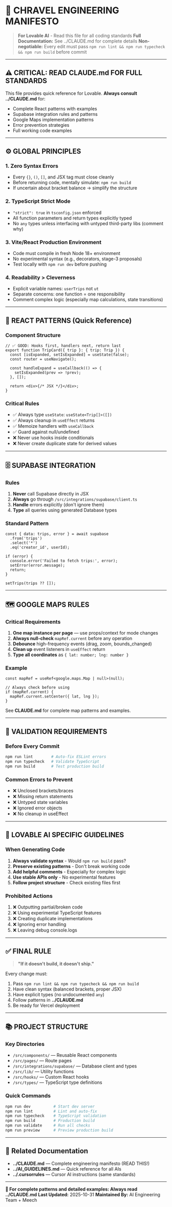 # 🧭 CHRAVEL ENGINEERING MANIFESTO
> **For Lovable AI** - Read this file for all coding standards
> **Full Documentation:** See ../CLAUDE.md for complete details
> **Non-negotiable:** Every edit must pass `npm run lint && npm run typecheck && npm run build` before commit

---

## ⚠️ CRITICAL: READ CLAUDE.md FOR FULL STANDARDS

This file provides quick reference for Lovable. **Always consult ../CLAUDE.md** for:
- Complete React patterns with examples
- Supabase integration rules and patterns
- Google Maps implementation patterns
- Error prevention strategies
- Full working code examples

---

## ⚙️ GLOBAL PRINCIPLES

### 1. Zero Syntax Errors
- Every `{}`, `()`, `[]`, and JSX tag must close cleanly
- Before returning code, mentally simulate: `npm run build`
- If uncertain about bracket balance → simplify the structure

### 2. TypeScript Strict Mode
- `"strict": true` in `tsconfig.json` enforced
- All function parameters and return types explicitly typed
- No `any` types unless interfacing with untyped third-party libs (comment why)

### 3. Vite/React Production Environment
- Code must compile in fresh Node 18+ environment
- No experimental syntax (e.g., decorators, stage-3 proposals)
- Test locally with `npm run dev` before pushing

### 4. Readability > Cleverness
- Explicit variable names: `userTrips` not `ut`
- Separate concerns: one function = one responsibility
- Comment complex logic (especially map calculations, state transitions)

---

## 🧠 REACT PATTERNS (Quick Reference)

### Component Structure
```tsx
// ✅ GOOD: Hooks first, handlers next, return last
export function TripCard({ trip }: { trip: Trip }) {
  const [isExpanded, setIsExpanded] = useState(false);
  const router = useNavigate();

  const handleExpand = useCallback(() => {
    setIsExpanded(prev => !prev);
  }, []);

  return <div>{/* JSX */}</div>;
}
```

### Critical Rules
- ✅ Always type `useState`: `useState<Trip[]>([])`
- ✅ Always cleanup in `useEffect` returns
- ✅ Memoize handlers with `useCallback`
- ✅ Guard against null/undefined
- ❌ Never use hooks inside conditionals
- ❌ Never create duplicate state for derived values

---

## 🗄️ SUPABASE INTEGRATION

### Rules
1. **Never** call Supabase directly in JSX
2. **Always** go through `/src/integrations/supabase/client.ts`
3. **Handle** errors explicitly (don't ignore them)
4. **Type** all queries using generated Database types

### Standard Pattern
```tsx
const { data: trips, error } = await supabase
  .from('trips')
  .select('*')
  .eq('creator_id', userId);

if (error) {
  console.error('Failed to fetch trips:', error);
  setError(error.message);
  return;
}

setTrips(trips ?? []);
```

---

## 🗺️ GOOGLE MAPS RULES

### Critical Requirements
1. **One map instance per page** — use props/context for mode changes
2. **Always null-check** `mapRef.current` before any operation
3. **Debounce** high-frequency events (drag, zoom, bounds_changed)
4. **Clean up** event listeners in `useEffect` return
5. **Type all coordinates** as `{ lat: number; lng: number }`

### Example
```tsx
const mapRef = useRef<google.maps.Map | null>(null);

// Always check before using
if (mapRef.current) {
  mapRef.current.setCenter({ lat, lng });
}
```

See **CLAUDE.md** for complete map patterns and examples.

---

## 🧰 VALIDATION REQUIREMENTS

### Before Every Commit
```bash
npm run lint        # Auto-fix ESLint errors
npm run typecheck   # Validate TypeScript
npm run build       # Test production build
```

### Common Errors to Prevent
- ❌ Unclosed brackets/braces
- ❌ Missing return statements
- ❌ Untyped state variables
- ❌ Ignored error objects
- ❌ No cleanup in useEffect

---

## 🤖 LOVABLE AI SPECIFIC GUIDELINES

### When Generating Code
1. **Always validate syntax** - Would `npm run build` pass?
2. **Preserve existing patterns** - Don't break working code
3. **Add helpful comments** - Especially for complex logic
4. **Use stable APIs only** - No experimental features
5. **Follow project structure** - Check existing files first

### Prohibited Actions
1. ❌ Outputting partial/broken code
2. ❌ Using experimental TypeScript features
3. ❌ Creating duplicate implementations
4. ❌ Ignoring error handling
5. ❌ Leaving debug console.logs

---

## ✅ FINAL RULE

> **"If it doesn't build, it doesn't ship."**

Every change must:
1. Pass `npm run lint && npm run typecheck && npm run build`
2. Have clean syntax (balanced brackets, proper JSX)
3. Have explicit types (no undocumented `any`)
4. Follow patterns in **../CLAUDE.md**
5. Be ready for Vercel deployment

---

## 📚 PROJECT STRUCTURE

### Key Directories
- `/src/components/` — Reusable React components
- `/src/pages/` — Route pages
- `/src/integrations/supabase/` — Database client and types
- `/src/lib/` — Utility functions
- `/src/hooks/` — Custom React hooks
- `/src/types/` — TypeScript type definitions

### Quick Commands
```bash
npm run dev          # Start dev server
npm run lint         # Lint and auto-fix
npm run typecheck    # TypeScript validation
npm run build        # Production build
npm run validate     # Run all checks
npm run preview      # Preview production build
```

---

## 🔗 Related Documentation

- **../CLAUDE.md** — Complete engineering manifesto (READ THIS!)
- **../AI_GUIDELINES.md** — Quick reference for all AIs
- **../.cursorrules** — Cursor AI instructions (same standards)

---

**📖 For complete patterns and detailed examples: Always read ../CLAUDE.md**
**Last Updated:** 2025-10-31
**Maintained By:** AI Engineering Team + Meech
